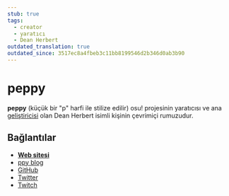 ```yaml
---
stub: true
tags:
  - creator
  - yaratıcı
  - Dean Herbert
outdated_translation: true
outdated_since: 3517ec8a4fbeb3c11bb8199546d2b346d0ab3b90
---
```


# peppy

**peppy** (küçük bir "p" harfi ile stilize edilir) osu! projesinin yaratıcısı ve ana [geliştiricisi](/wiki/People/The_Team/Developers) olan Dean Herbert isimli kişinin çevrimiçi rumuzudur.

## Bağlantılar

- **[Web sitesi](https://ppy.sh/)**
- [ppy blog](https://blog.ppy.sh/)
- [GitHub](https://github.com/peppy)
- [Twitter](https://twitter.com/ppy)
- [Twitch](https://www.twitch.tv/ppy)
